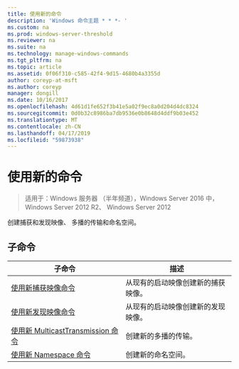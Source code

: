 ```yaml
---
title: 使用新的命令
description: 'Windows 命令主题 * * *- '
ms.custom: na
ms.prod: windows-server-threshold
ms.reviewer: na
ms.suite: na
ms.technology: manage-windows-commands
ms.tgt_pltfrm: na
ms.topic: article
ms.assetid: 0f06f310-c585-42f4-9d15-4680b4a3355d
author: coreyp-at-msft
ms.author: coreyp
manager: dongill
ms.date: 10/16/2017
ms.openlocfilehash: 4d61d1fe652f3b41e5a02f9ec8a0d204d4dc8324
ms.sourcegitcommit: 0d0b32c8986ba7db9536e0b8648d4ddf9b03e452
ms.translationtype: MT
ms.contentlocale: zh-CN
ms.lasthandoff: 04/17/2019
ms.locfileid: "59873938"
---
```

# <a name="using-the-new-command"></a>使用新的命令

>适用于：Windows 服务器 （半年频道），Windows Server 2016 中，Windows Server 2012 R2、 Windows Server 2012

创建捕获和发现映像、 多播的传输和命名空间。
## <a name="subcommands"></a>子命令
|子命令|描述|
|-------|--------|
|[使用新捕获映像命令](using-the-new-captureimage-command.md)|从现有的启动映像创建新的捕获映像。|
|[使用新发现映像命令](using-the-new-discoverimage-command.md)|从现有的启动映像创建新的发现映像。|
|[使用新 MulticastTransmission 命令](using-the-new-multicasttransmission-command.md)|创建新的多播的传输。|
|[使用新 Namespace 命令](using-the-new-namespace-command.md)|创建新的命名空间。|
